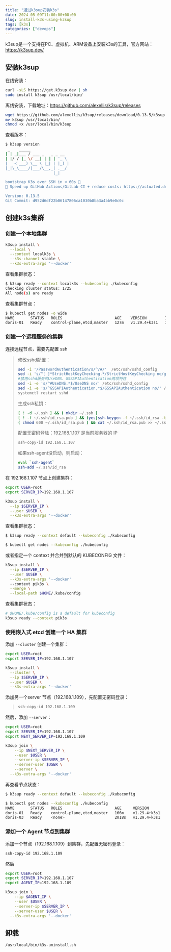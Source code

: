 ```yaml
---
title: "通过k3sup安装k3s"
date: 2024-05-09T11:00:00+08:00
slug: install-k3s-using-k3sup
tags: [k3s]
categories: ["devops"]
---
```


k3sup是一个支持在PC、虚拟机、ARM设备上安装k3s的工具，官方网站：<https://k3sup.dev/>

## 安装k3sup

在线安装：

```bash
curl -sLS https://get.k3sup.dev | sh
sudo install k3sup /usr/local/bin/
```

离线安装，下载地址：<https://github.com/alexellis/k3sup/releases>

```bash
wget https://github.com/alexellis/k3sup/releases/download/0.13.5/k3sup
mv k3sup /usr/local/bin/
chmod +x /usr/local/bin/k3sup
```

查看版本：

```bash
$ k3sup version
 _    _____
| | _|___ / ___ _   _ _ __
| |/ / |_ \/ __| | | | '_ \
|   < ___) \__ \ |_| | |_) |
|_|\_\____/|___/\__,_| .__/
                     |_|

bootstrap K3s over SSH in < 60s 🚀
🚀 Speed up GitHub Actions/GitLab CI + reduce costs: https://actuated.dev

Version: 0.13.5
Git Commit: d952d6df22b06147806ca1030b8ba3a4bb9e0c0c
```



## 创建k3s集群

### 创建一个本地集群

```bash
k3sup install \
  --local \
  --context localk3s \
  --k3s-channel stable \
  --k3s-extra-args '--docker'
```

查看集群状态：

```bash
$ k3sup ready --context localk3s --kubeconfig ./kubeconfig
Checking cluster status: 1/25
All node(s) are ready
```

查看集群节点：

```bash
$ kubectl get nodes -o wide
NAME       STATUS   ROLES                       AGE    VERSION        INTERNAL-IP     EXTERNAL-IP   OS-IMAGE                KERNEL-VERSION                CONTAINER-RUNTIME
doris-01   Ready    control-plane,etcd,master   127m   v1.29.4+k3s1   192.168.1.107   <none>        CentOS Linux 7 (Core)   3.10.0-1160.71.1.el7.x86_64   docker://25.0.4
```



### 创建一个远程服务的集群

连接远程节点，需要先配置 ssh

>
> 修改sshd配置：
>
> ```bash
> sed -i '/PasswordAuthentication/s/^/#/'  /etc/ssh/sshd_config
> sed -i 's/^[ ]*StrictHostKeyChecking.*/StrictHostKeyChecking no/g' /etc/ssh/ssh_config
> #禁用sshd服务的UseDNS、GSSAPIAuthentication两项特性
> sed -i -e 's/^#UseDNS.*$/UseDNS no/' /etc/ssh/sshd_config
> sed -i -e 's/^GSSAPIAuthentication.*$/GSSAPIAuthentication no/' /etc/ssh/sshd_config
> systemctl restart sshd
> ```
>
> 生成ssh私钥：
>
> ```bash
> [ ! -d ~/.ssh ] && ( mkdir ~/.ssh )
> [ ! -f ~/.ssh/id_rsa.pub ] && (yes|ssh-keygen -f ~/.ssh/id_rsa -t rsa -N "")
> ( chmod 600 ~/.ssh/id_rsa.pub ) && cat ~/.ssh/id_rsa.pub >> ~/.ssh/authorized_keys
> ```
>
> 配置无密码登陆：192.168.1.107 是当前服务器的 IP
>
> ```bash
> ssh-copy-id 192.168.1.107 
> ```
>
> 如果ssh-agent没启动，则启动：
>
> ```bash
> eval `ssh-agent`
> ssh-add ~/.ssh/id_rsa
> ```
>

在 192.168.1.107 节点上创建集群：

```bash
export USER=root
export SERVER_IP=192.168.1.107

k3sup install \
  --ip $SERVER_IP \
  --user $USER \
  --k3s-extra-args '--docker'
```

查看集群状态：

```bash
$ k3sup ready --context default --kubeconfig ./kubeconfig

$ kubectl get nodes --kubeconfig ./kubeconfig
```



或者指定一个 context 并合并到默认的 KUBECONFIG 文件：

```bash
k3sup install \
  --ip $SERVER_IP \
  --user $USER \
  --k3s-extra-args '--docker'
  --context pik3s \
  --merge \
  --local-path $HOME/.kube/config
```

查看集群状态：

```bash
# $HOME/.kube/config is a default for kubeconfig
k3sup ready --context pik3s
```

### 使用嵌入式 etcd 创建一个 HA 集群

添加 `--cluster` 创建一个集群：

```bash
export USER=root
export SERVER_IP=192.168.1.107

k3sup install \
  --cluster \
  --ip $SERVER_IP \
  --user $USER \
  --k3s-extra-args '--docker'
```

添加另一个server 节点（192.168.1.109），先配置无密码登录：

> ```bash
> ssh-copy-id 192.168.1.109
> ```

然后，添加 `--server`： 

```bash
export USER=root
export SERVER_IP=192.168.1.107
export NEXT_SERVER_IP=192.168.1.109

k3sup join \
	--ip $NEXT_SERVER_IP \
	--user $USER \
	--server-ip $SERVER_IP \
	--server-user $USER \
	--server \
  --k3s-extra-args '--docker'
```

再查看节点状态：

```bash
$ k3sup ready --context default --kubeconfig ./kubeconfig

$ kubectl get nodes --kubeconfig ./kubeconfig
NAME       STATUS   ROLES                       AGE     VERSION
doris-01   Ready    control-plane,etcd,master   166m    v1.29.4+k3s1
doris-03   Ready    <none>                      2m18s   v1.29.4+k3s1
```



### 添加一个 Agent 节点到集群

添加一个节点（192.168.1.109）到集群，先配置无密码登录：

```bash
ssh-copy-id 192.168.1.109
```

然后

```bash
export USER=root
export SERVER_IP=192.168.1.107
export AGENT_IP=192.168.1.109

k3sup join \
	--ip $AGENT_IP \
	--user $USER \
	--server-ip $SERVER_IP \
	--server-user $USER \
  --k3s-extra-args '--docker'
```

## 卸载

```bash
/usr/local/bin/k3s-uninstall.sh
```

